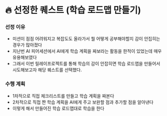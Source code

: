 # 🔥 선정한 퀘스트 (학습 로드맵 만들기)

### 선정 이유

- 미션이 점점 어려워지고 복잡도도 올라가서 뭘 어떻게 공부해야할지 감이 안집히는 경우가 많아졌다
- 지난번 AI 피어세션에서 AI에게 학습 계획을 짜보라는 활동을 한적이 있었는데 매우 유용해보였다
- 그래서 이번 릴레이프로젝트를 통해 학습의 감이 안잡히면 학습 로드맵을 만들어서 시도해보고자 해당 퀘스트를 선택했다.

### 수행 계획

- 1차적으로 직접 체크리스트를 만들고 학습 계획을 짜본다
- 2차적으로 직접 짠 학습 계획을 AI에게 주고 보완할 점과 추가할 점을 알아낸다
- 이렇게 해서 만들어진 학습 로드맵대로 학습을 한다